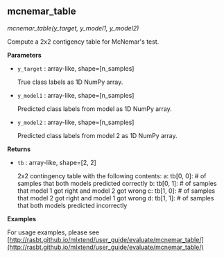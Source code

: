 ## mcnemar_table

*mcnemar_table(y_target, y_model1, y_model2)*

Compute a 2x2 contigency table for McNemar's test.

**Parameters**

- `y_target` : array-like, shape=[n_samples]

    True class labels as 1D NumPy array.

- `y_model1` : array-like, shape=[n_samples]

    Predicted class labels from model as 1D NumPy array.

- `y_model2` : array-like, shape=[n_samples]

    Predicted class labels from model 2 as 1D NumPy array.

**Returns**

- `tb` : array-like, shape=[2, 2]

    2x2 contingency table with the following contents:
    a: tb[0, 0]: # of samples that both models predicted correctly
    b: tb[0, 1]: # of samples that model 1 got right and model 2 got wrong
    c: tb[1, 0]: # of samples that model 2 got right and model 1 got wrong
    d: tb[1, 1]: # of samples that both models predicted incorrectly

**Examples**

For usage examples, please see
    [http://rasbt.github.io/mlxtend/user_guide/evaluate/mcnemar_table/](http://rasbt.github.io/mlxtend/user_guide/evaluate/mcnemar_table/)

